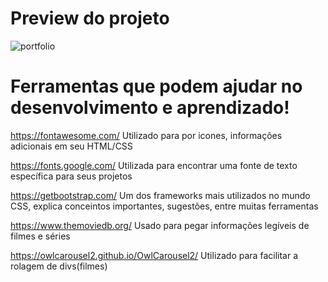 # Preview do projeto
![portfolio](https://user-images.githubusercontent.com/61436988/101086751-15aaa600-3590-11eb-8605-2adcf9b50692.png)

# Ferramentas que podem ajudar no desenvolvimento e aprendizado!

https://fontawesome.com/
Utilizado para por icones, informações adicionais em seu HTML/CSS

https://fonts.google.com/
Utilizada para encontrar uma fonte de texto específica para seus projetos

https://getbootstrap.com/
Um dos frameworks mais utilizados no mundo CSS, explica conceintos importantes, sugestões, entre muitas ferramentas

https://www.themoviedb.org/
Usado para pegar informações legíveis de filmes e séries

https://owlcarousel2.github.io/OwlCarousel2/
Utilizado para facilitar a rolagem de divs(filmes)
